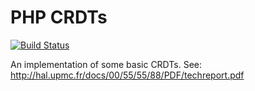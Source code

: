 PHP CRDTs
=========
[![Build Status](https://travis-ci.org/jonathano/php-crdt.png)](https://travis-ci.org/jonathano/php-crdt)

An implementation of some basic CRDTs. See: http://hal.upmc.fr/docs/00/55/55/88/PDF/techreport.pdf